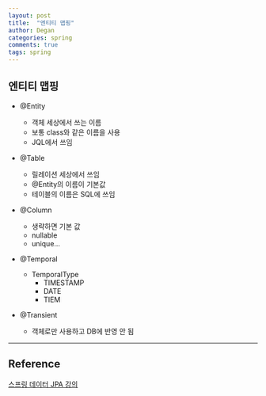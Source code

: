 ```yaml
---
layout: post
title:  "엔티티 맵핑"
author: Degan
categories: spring 
comments: true
tags: spring
---
```


## 엔티티 맵핑

- @Entity
	- 객체 세상에서 쓰는 이름
	- 보통 class와 같은 이름을 사용
	- JQL에서 쓰임

- @Table
	- 릴레이션 세상에서 쓰임
	- @Entity의 이름이 기본값
	- 테이블의 이름은 SQL에 쓰임

- @Column
	- 생략하면 기본 값
	- nullable
	- unique...

- @Temporal
	- TemporalType
		- TIMESTAMP
		- DATE
		- TIEM

- @Transient
	- 객체로만 사용하고 DB에 반영 안 됨
	
---
## Reference

[스프링 데이터 JPA 강의](https://www.inflearn.com/course/%EC%8A%A4%ED%94%84%EB%A7%81-%EB%8D%B0%EC%9D%B4%ED%84%B0-jpa/dashboard)
